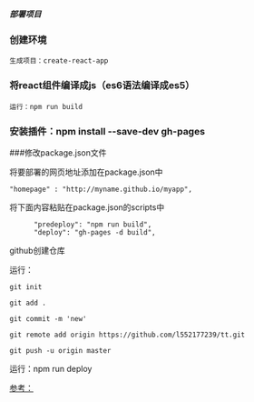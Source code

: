 ##### 部署项目  #####

###	创建环境

	生成项目：create-react-app

###	将react组件编译成js（es6语法编译成es5）

	运行：npm run build

###	安装插件：npm install --save-dev gh-pages

###修改package.json文件

将要部署的网页地址添加在package.json中

	"homepage" : "http://myname.github.io/myapp",

将下面内容粘贴在package.json的scripts中

	      "predeploy": "npm run build",
	      "deploy": "gh-pages -d build",

github创建仓库

运行：
  
    git init

    git add .

    git commit -m 'new'

    git remote add origin https://github.com/l552177239/tt.git

    git push -u origin master

运行：npm run deploy

[参考：](https://happypeter.github.io/js-tiger/redux-rev/12-todo.html)